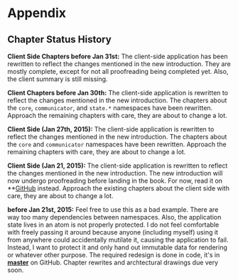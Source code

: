 # Appendix

## Chapter Status History

**Client Side Chapters before Jan 31st:** The client-side application has been rewritten to reflect the changes mentioned in the new introduction. They are mostly complete, except for not all proofreading being completed yet. Also, the client summary is still missing.

**Client Chapters before Jan 30th:** The client-side application is rewritten to reflect the changes mentioned in the new introduction. The chapters about the ````core````, ````communicator````, and ````state.*```` namespaces have been rewritten. Approach the remaining chapters with care, they are about to change a lot.

**Client Side (Jan 27th, 2015):** The client-side application is rewritten to reflect the changes mentioned in the new introduction. The chapters about the ````core```` and ````communicator```` namespaces have been rewritten. Approach the remaining chapters with care, they are about to change a lot.

**Client Side (Jan 21, 2015):** The client-side application is rewritten to reflect the changes mentioned in the new introduction. The new introduction will now undergo proofreading before landing in the book. For now, read it on  **[GitHub](https://github.com/matthiasn/clojure-system-book/blob/master/manuscript/Client-Architecture.md) instead. Approach the existing chapters about the client side with care, they are about to change a lot.

**before Jan 21st, 2015:**
Feel free to use this as a bad example. There are way too many dependencies between namespaces. Also, the application state lives in an atom is not properly protected. I do not feel comfortable with freely passing it around because anyone (including myself) using it from anywhere could accidentally mutilate it, causing the application to fail. Instead, I want to protect it and only hand out immutable data for rendering or whatever other purpose. The required redesign is done in code, it's in **[master](https://github.com/matthiasn/BirdWatch)** on GitHub. Chapter rewrites and archtectural drawings due very soon.
